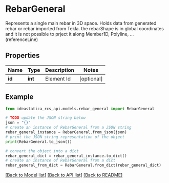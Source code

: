 # RebarGeneral

Represents a single main rebar in 3D space.  Holds data from generated rebar or rebar imported from Tekla.  the rebarShape is in global coordinates and it is not possible to prject it along Member1D, Polyline, ... (referenceLine)

## Properties

Name | Type | Description | Notes
------------ | ------------- | ------------- | -------------
**id** | **int** | Element Id | [optional] 

## Example

```python
from ideastatica_rcs_api.models.rebar_general import RebarGeneral

# TODO update the JSON string below
json = "{}"
# create an instance of RebarGeneral from a JSON string
rebar_general_instance = RebarGeneral.from_json(json)
# print the JSON string representation of the object
print(RebarGeneral.to_json())

# convert the object into a dict
rebar_general_dict = rebar_general_instance.to_dict()
# create an instance of RebarGeneral from a dict
rebar_general_from_dict = RebarGeneral.from_dict(rebar_general_dict)
```
[[Back to Model list]](../README.md#documentation-for-models) [[Back to API list]](../README.md#documentation-for-api-endpoints) [[Back to README]](../README.md)


